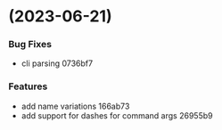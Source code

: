 #  (2023-06-21)


### Bug Fixes

* cli parsing 0736bf7


### Features

* add name variations 166ab73
* add support for dashes for command args 26955b9




